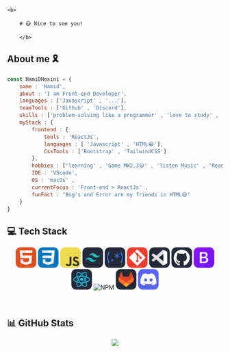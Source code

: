 <p align="center">
    
    <b>
        
        # 😃 Nice to see you!
        
        </b>
</p>

## About me 🎗
```javascript 
const HamiDHosini = {
    name : 'Hamid',
    about : 'I am Front-end Developer',
    languages : ['Javascript' , '...'],
    teamTools : ['Github' , 'Discord'],
    skills : ['problem-solving like a programmer' , 'love to study' , 'and listener'],
    myStack : {
        frontend : {
            tools : 'ReactJs',
            languages : [ 'Javascript' , 'HTML😂'],
            CssTools : ['Bootstrap' , 'TailwindCSS']
        },
        hobbies : ['learning' , 'Game MW2,3😃' , 'listen Music' , 'Read book' , 'Football'],
        IDE : 'VScode',
        OS : 'macOs' ,
        currentFocus : 'Front-end > ReactJs' ,
        funFact : "Bug's and Error are my friends in HTML😅"
    }
}
```

## 💻 Tech Stack


<p align="center">
    <img src="https://github.com/tandpfun/skill-icons/blob/main/icons/HTML.svg" width="48" title="HTML">
    <img src="https://github.com/tandpfun/skill-icons/blob/main/icons/CSS.svg" width="48" title="CSS">
    <img src="https://github.com/tandpfun/skill-icons/blob/main/icons/JavaScript.svg" width="48" title="Javascript">
    <img src="https://github.com/tandpfun/skill-icons/blob/main/icons/TailwindCSS-Dark.svg" width="48" title="TailWindCss">
    <img src="https://github.com/tandpfun/skill-icons/blob/main/icons/Regex-Dark.svg" width="48" title="Regex">
    <img src="https://github.com/tandpfun/skill-icons/blob/main/icons/Git.svg" width="48" title="Git">
    <img src="https://github.com/tandpfun/skill-icons/blob/main/icons/VSCode-Dark.svg" width="48" title="Vscode">
    <img src="https://github.com/tandpfun/skill-icons/blob/main/icons/Github-Dark.svg" width="48" title="Github">
    <img src="https://github.com/tandpfun/skill-icons/blob/main/icons/Bootstrap.svg" width="48" title="Bootstrap">
    <img src="https://github.com/tandpfun/skill-icons/blob/main/icons/React-Dark.svg" width="48" title="React">
    <img src="https://github.com/tandpfun/skill-icons/blob/main/icons/Npm-Dark.svg" width="48" title="NPM">
    <img src="https://github.com/tandpfun/skill-icons/blob/main/icons/GitLab-Dark.svg" width="48" title="Gitlab">
    <img src="https://github.com/tandpfun/skill-icons/blob/main/icons/Discord.svg" width="48" title="Discord">
</p>
<br>


## 📊 GitHub Stats




<p align="center">
    <img src="https://github-readme-stats.vercel.app/api/top-langs/?username=HamiDHosini&theme=dark&hide_border=true&include_all_commits=false&count_private=false&layout=compact" />
</p>
